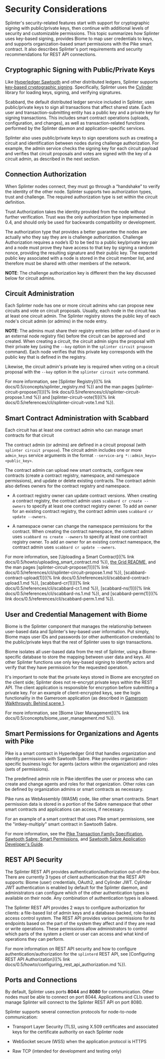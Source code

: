 # Security Considerations

<!--
  Copyright 2018-2021 Cargill Incorporated
  Licensed under Creative Commons Attribution 4.0 International License
  https://creativecommons.org/licenses/by/4.0/
-->

Splinter's security-related features start with support for cryptographic
signing with public/private keys, then continue with additional levels of
security and customizable permissions. This topic summarizes how Splinter uses
key-based signing, provides Biome to map user credentials to keys, and supports
organization-based smart permissions with the Pike smart contract. It also
describes Splinter's port requirements and security recommendations for REST API
connections.

## Cryptographic Signing with Public/Private Keys

Like [Hyperledger Sawtooth](https://sawtooth.hyperledger.org/) and other
distributed ledgers, Splinter supports [key-based cryptographic
signing](https://en.wikipedia.org/wiki/Public-key_cryptography). Specifically,
Splinter uses the [Cylinder](https://docs.rs/cylinder/0.2.2/cylinder/) library
for loading keys, signing, and verifying signatures.

Scabbard, the default distributed ledger service included in Splinter, uses
public/private keys to sign all transactions that affect shared state. Each user
and transaction-submitting entity has a public key and a private key for signing
transactions. This includes smart contract operations (uploads, configuration,
and changes), as well as transaction-related functions performed by the Splinter
daemon and application-specific services.

Splinter also uses public/private keys to sign operations such
as creating a circuit and identification between nodes during challenge
authorization. For example, the admin service checks the signing key for
each circuit payload and verifies that circuit proposals and votes are signed
with the key of a circuit admin, as described in the next section.

## Connection Authorization

When Splinter nodes connect, they must go through a “handshake” to verify the
identity of the other node. Splinter supports two authorization types, trust
and challenge. The required authorization type is set within the circuit
definition.

Trust Authorization takes the identity provided from the node without further
verification. Trust was the only authorization type implemented in 0.4, and
should only be used for backwards compatibility or development.

The authorization type that provides a better guarantee the nodes are actually
who they say they are is challenge authorization. Challenge Authorization
requires a node’s ID to be tied to a public key/private key pair and a node must
prove they have access to that key by signing a random nonce, providing the
resulting signature and their public key. The expected public key associated
with a node is stored in the circuit member list, and therefore must be
shared with other members of the network.

**NOTE**: The challenge authorization key is different then the key discussed
below for circuit admins.

## Circuit Administration

Each Splinter node has one or more circuit admins who can propose new circuits
and vote on circuit proposals. Usually, each node in the circuit has at least
one circuit admin. The Splinter registry stores the public key of each node's
circuit admin (or admins) in the node entry.

**NOTE**: The admins must share their registry entries (either out-of-band or in
an external node registry file) before the circuit can be approved and created.
When creating a circuit, the circuit admin signs the proposal with their
private key (using the `--key` option in the `splinter circuit propose`
command). Each node verifies that this private key corresponds with the public
key that is defined in the registry.

Likewise, the circuit admin's private key is required when voting on a circuit
proposal with the `--key` option in the `splinter circuit vote` command.

For more information, see [Splinter
Registry]({% link docs/0.5/concepts/splinter_registry.md %}) and the man pages
[splinter-circuit-propose(1)]({% link
docs/0.5/references/cli/splinter-circuit-propose.1.md %})
and [splinter-circuit-vote(1)]({% link
docs/0.5/references/cli/splinter-circuit-vote.1.md %}).

## Smart Contract Administration with Scabbard

Each circuit has at least one contract admin who can manage smart contracts for
that circuit

The contract admin (or admins) are defined in a circuit proposal (with
`splinter circuit propose`). The circuit admin includes one or more
`admin_keys` service arguments in the format `--service-arg
*::admin_keys=<public_key>`.

The contract admin can upload new smart contracts, configure new contracts
(create a contract registry, namespace, and namespace permissions), and update
or delete existing contracts. The contract admin also defines owners for the
contract registry and namespace.

* A contract registry owner can update contract versions. When creating a
  contract registry, the contract admin uses `scabbard cr create --owners` to
  specify at least one contract registry owner. To add an owner for an existing
  contract registry, the contract admin uses `scabbard cr update --owners`.

* A namespace owner can change the namespace permissions for the contract. When
  creating the contract namespace, the contract admin uses `scabbard ns create
  --owners` to specify at least one contract registry owner. To add an owner for
  an existing contract namespace, the contract admin uses `scabbard cr update
  --owners`.

For more information, see [Uploading a Smart
Contract]({% link docs/0.5/howto/uploading_smart_contract.md %}),
[the Grid
README](https://github.com/hyperledger/grid/blob/master/examples/splinter/README.md#demonstrate-grid-smart-contract-functionality),
and the man pages
[splinter-circuit-propose(1)]({% link
docs/0.5/references/cli/splinter-circuit-propose.1.md %}),
[scabbard-contract-upload(1)]({% link
docs/0.5/references/cli/scabbard-contract-upload.1.md %}),
[scabbard-cr(1)]({% link docs/0.5/references/cli/scabbard-cr.1.md %}),
[scabbard-ns(1)]({% link docs/0.5/references/cli/scabbard-ns.1.md %}),
and [scabbard-perm(1)]({% link docs/0.5/references/cli/scabbard-perm.1.md %}).

## User and Credential Management with Biome

Biome is the Splinter component that manages the relationship between
user-based data and Splinter's key-based user information. Put simply, Biome
maps user IDs and passwords (or other authentication credentials) to the
public/private keys that the rest of Splinter uses to sign transactions.

Biome isolates all user-based data from the rest of Splinter, using a
Biome-specific database to store the mapping between user data and keys. All
other Splinter functions use only key-based signing to identify actors and
verify that they have permission for the requested operation.

It's important to note that the private keys stored in Biome are encrypted
on the client side; Splinter does not re-encrypt private keys within the REST
API. The client application is responsible for encryption before submitting a
private key. For an example of client-encrypted keys, see the login
functionality in the Gameroom application (as described in
[Gameroom Walkthrough: Behind scene
1](../examples/gameroom/walkthrough/#i-1-behind-scene-1-alice-logs-into-acmes-gameroom-ui).

For more information, see [Biome User
Management]({% link docs/0.5/concepts/biome_user_management.md %}).

## Smart Permissions for Organizations and Agents with Pike

Pike is a smart contract in Hyperledger Grid that handles organization and
identity permissions with Sawtooth Sabre. Pike provides organization-specific
business logic for agents (actors within the organization) and roles (sets of
permissions).

The predefined admin role in Pike identifies the user or process who can create
and change agents and roles for that organization. Other roles can be defined by
organization admins or smart contracts as necessary.

Pike runs as WebAssembly (WASM) code, like other smart contracts. Smart
permission data is stored in a portion of the Sabre namespace that other smart
contracts and applications can access, if necessary.

For an example of a smart contract that uses Pike smart permissions, see the
"intkey-multiply" smart contract in Sawtooth Sabre.

For more information, see the [Pike Transaction Family
Specification](https://grid.hyperledger.org/docs/grid/nightly/master/transaction_family_specifications/pike_transaction_family.html),
[Sawtooth Sabre: Smart
Permissions](https://sawtooth.hyperledger.org/docs/sabre/nightly/master/smart_permissions.html),
and [Sawtooth Sabre Application Developer's
Guide](https://sawtooth.hyperledger.org/docs/sabre/nightly/master/application_developer_guide.html).

## REST API Security

The Splinter REST API provides authentication/authorization out-of-the-box.
There are currently 3 types of client authentication that the REST API supports:
Biome (user) credentials, OAuth2, and Cylinder JWT. Cylinder JWT authentication
is enabled by default for the Splinter daemon, and administrators can configure
which of the other authentication types is available on their node. Any
combination of authentication types is allowed.

The Splinter REST API provides 2 ways to configure authorization for clients: a
file-based list of admin keys and a database-backed, role-based access control
system. The REST API provides various permissions for its endpoints based on the
part of the system they affect and if they are read or write operations. These
permissions allow administrators to control which parts of the system a client
or user can access and what kind of operations they can perform.

For more information on REST API security and how to configure
authentication/authorization for the `splinterd` REST API, see
[Configuring REST API Authorization]({% link
docs/0.5/howto/configuring_rest_api_authorization.md %}).

## Ports and Connections

By default, Splinter uses ports **8044** and **8080** for communication. Other
nodes must be able to connect on port 8044.  Applications and CLIs used to
manage Splinter will connect to the Splinter REST API on port 8080.

Splinter supports several connection protocols for node-to-node communication:

* Transport Layer Security (TLS), using X.509 certificates and associated keys
  for the certificate authority on each Splinter node

* WebSocket secure (WSS) when the application protocol is HTTPS

* Raw TCP (intended for development and testing only)
